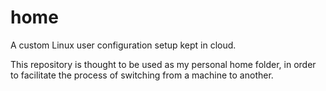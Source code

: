 # home
A custom Linux user configuration setup kept in cloud.

This repository is thought to be used as my personal home folder, in order to facilitate the process of switching from a machine to another.

